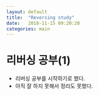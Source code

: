 ```yaml
---
layout: default
title:  "Reversing study"
date:   2018-11-15 09:20:20
categories: main
---
```

# 리버싱 공부(1)
- 리버싱 공부를 시작하기로 했다.
- 아직 잘 하지 못해서 정리도 못했다.
